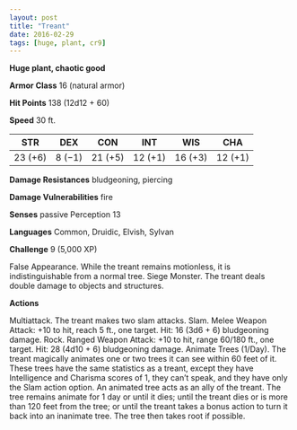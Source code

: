 ```yaml
---
layout: post
title: "Treant"
date: 2016-02-29
tags: [huge, plant, cr9]
---
```


**Huge plant, chaotic good**

**Armor Class** 16 (natural armor)

**Hit Points** 138 (12d12 + 60)

**Speed** 30 ft.

|   STR   |   DEX   |   CON   |   INT   |   WIS   |   CHA   |
|:-----:|:-----:|:-----:|:-----:|:-----:|:-----:|
| 23 (+6) | 8 (−1) | 21 (+5) | 12 (+1) | 16 (+3) | 12 (+1) |

**Damage Resistances** bludgeoning, piercing 

**Damage Vulnerabilities** fire 

**Senses** passive Perception 13 

**Languages** Common, Druidic, Elvish, Sylvan 

**Challenge** 9 (5,000 XP)

 False Appearance. While the treant remains motionless, it is indistinguishable from a normal tree. Siege Monster. The treant deals double damage to objects and structures. 

**Actions** 

Multiattack. The treant makes two slam attacks. Slam. Melee Weapon Attack: +10 to hit, reach 5 ft., one target. Hit: 16 (3d6 + 6) bludgeoning damage. Rock. Ranged Weapon Attack: +10 to hit, range 60/180 ft., one target. Hit: 28 (4d10 + 6) bludgeoning damage. Animate Trees (1/Day). The treant magically animates one or two trees it can see within 60 feet of it. These trees have the same statistics as a treant, except they have Intelligence and Charisma scores of 1, they can’t speak, and they have only the Slam action option. An animated tree acts as an ally of the treant. The tree remains animate for 1 day or until it dies; until the treant dies or is more than 120 feet from the tree; or until the treant takes a bonus action to turn it back into an inanimate tree. The tree then takes root if possible.